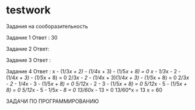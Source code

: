 # testwork
Задания на сооборазительность

Задание 1
Ответ : 30

Задание 2
Ответ:

Задание 3
Ответ : 

Задание 4
Ответ : 
x - (1/3*x + 2) - (1/4*x  + 3) - (1/5*x + 8) = 0
х - 1/3*х - 2 - (1/4*x  + 3) - (1/5*x + 8) = 0
2/3*х - 2 - (1/4*x  + 3)(1/4*x  + 3) - (1/5*x + 8) = 0
2/3*х - 2 - 1/4*х - 3 - (1/5*x + 8) = 0
5/12*х - 2 - 3 - (1/5*x + 8) = 0
5/12*х - 5 - (1/5*x + 8) = 0
5/12*х - 5 - 1/5*x - 8 = 0
13/60*х - 13 = 0
13/60*х = 13
х = 60

ЗАДАЧИ ПО ПРОГРАММИРОВАНИЮ 

